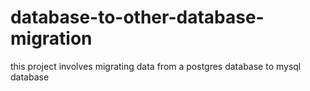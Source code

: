 # database-to-other-database-migration


this project involves migrating data from a postgres database to mysql database
